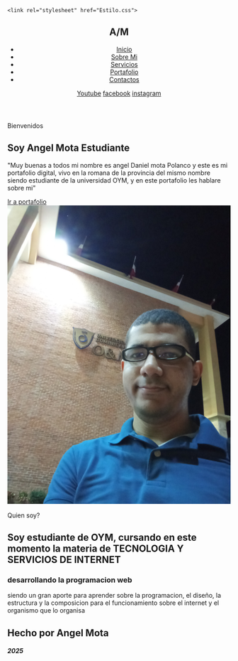 <!DOCTYPE html>
<html lang="es">

<head>
    <meta charset="UTF-8">
    <meta http-equiv="X-UA-Compatible" content="IE=edge">

    <link rel="stylesheet" href="Estilo.css">
    
</head>
<body>
    <section id="inicio">
        <div class="contenido">
            <header>
                <div class="contenido-header">
                    <h1>A/M                    </h1>
                        <Nav id="Nav" class="">
                            <ul id="links">
                                <li> <a href="Nuevo portafolio.html">Inicio</a></li>
                                <li> <a href="SobreMi.html">Sobre Mi</a></li>
                                <li> <a href="Servicios.html">Servicios </a> </li>
                                <li> <a href="Portafolio.html">Portafolio</a> </li>
                                <li> <a href="Contacto.html">Contactos</a> </li>
                            </ul>
                        </Nav>
                    <!--iconos de menu-->
                        <div id="icono-nav">
                            <i></i>
                        </div>        
                        <!--icono de redes-->
                        <div class="redes">
                            <a href="#">Youtube<i></i></a>
                            <a href="#">facebook<i></i></a>
                            <a href="#">instagram<i></i></a>
                        </div>
                </div>
            </header>
            <div class="presentacion">
                <p class="bienvenida"> Bienvenidos</p>
                <h2>Soy <span>Angel Mota</span> Estudiante</h2>
                <p class="descripcion"> "Muy buenas a todos mi nombre es angel Daniel mota Polanco y este es mi portafolio digital, 
                    vivo en la romana de la provincia del mismo nombre siendo estudiante de la universidad OYM, y en este portafolio les hablare sobre mi" </p>
                <a href="#portafolio">Ir a portafolio</a>
            </div>
        </div>
    </section>
<section id="sobreMi">
    <div class="contenido-foto">
        <img src="IMG_20240208_200540.jpg" alt="">
    </div>
<div class="sobreMi"> 
    <p class="Titulo-seccion">Quien soy?</p>
    <h2>Soy estudiante de OYM, cursando en este momento <span>la materia de TECNOLOGIA Y SERVICIOS DE INTERNET</span></h2>
    <h3>desarrollando la programacion web</h3>
    <p>siendo un gran aporte para aprender sobre la programacion, el diseño, la estructura y la composicion para el funcionamiento sobre el internet y el organismo que lo organisa</p>
</div>
</section>

</body>
		<footer class="footer">
			<div class="footer_contenido ">
				<h2>Hecho por Angel Mota</h2>
				<h5>2025</h5>
			</div>
		</footer>


</html>
